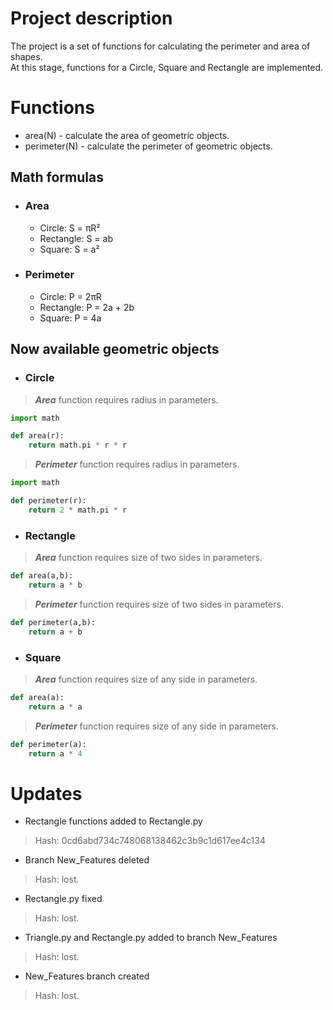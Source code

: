 # Project description
The project is a set of functions for calculating the perimeter and area of shapes.<br> 
At this stage, functions for a Circle, Square and Rectangle are implemented.

# Functions
- area(N) - calculate the area of geometric objects.
- perimeter(N) - calculate the perimeter of geometric objects.
## Math formulas
- ### Area
  - Circle: S = πR²
  - Rectangle: S = ab
  - Square: S = a²

- ### Perimeter
  - Circle: P = 2πR
  - Rectangle: P = 2a + 2b
  - Square: P = 4a

## Now available geometric objects
- ### Circle
> ***Area*** function requires radius in parameters.<br>
```python
import math

def area(r):
    return math.pi * r * r
```
> ***Perimeter*** function requires radius in parameters.
```python
import math

def perimeter(r):
    return 2 * math.pi * r
```
- ### Rectangle
> ***Area*** function requires size of two sides in parameters.<br>
```python
def area(a,b):
    return a * b
```
> ***Perimeter*** function requires size of two sides in parameters.
```python
def perimeter(a,b):
    return a + b
```
-  ### Square
> ***Area*** function requires size of any side in parameters.
```python
def area(a):
    return a * a
```
> ***Perimeter*** function requires size of any side in parameters.
```python
def perimeter(a):
    return a * 4
```


# Updates
- Rectangle functions added to Rectangle.py <br>
>Hash: 0cd6abd734c748068138462c3b9c1d617ee4c134 <br>
- Branch New_Features deleted <br>
>Hash: lost.
- Rectangle.py fixed
>Hash: lost.
- Triangle.py and Rectangle.py added to branch New_Features
>Hash: lost.
- New_Features branch created
>Hash: lost.
